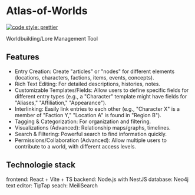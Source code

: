 # Atlas-of-Worlds

[![code style: prettier](https://img.shields.io/badge/code_style-prettier-ff69b4.svg?style=flat-square)](https://github.com/prettier/prettier)

Worldbuilding/Lore Management Tool

## Features

- Entry Creation: Create "articles" or "nodes" for different elements (locations, characters, factions, items, events, concepts).
- Rich Text Editing: For detailed descriptions, histories, notes.
- Customizable Templates/Fields: Allow users to define specific fields for different entry types (e.g., a "Character" template might have fields for "Aliases," "Affiliation," "Appearance").
- Interlinking: Easily link entries to each other (e.g., "Character X" is a member of "Faction Y," "Location A" is found in "Region B").
- Tagging & Categorization: For organization and filtering.
- Visualizations (Advanced): Relationship maps/graphs, timelines.
- Search & Filtering: Powerful search to find information quickly.
- Permissions/Collaboration (Advanced): Allow multiple users to contribute to a world, with different access levels.

## Technologie stack

frontend: React + Vite + TS
backend: Node.js with NestJS
database: Neo4j
text editor: TipTap
seach: MeiliSearch

